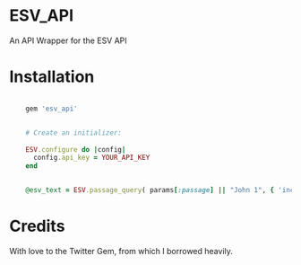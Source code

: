 # ESV_API

An API Wrapper for the ESV API

# Installation

```ruby

    gem 'esv_api'

```

```ruby

    # Create an initializer:
	
	ESV.configure do |config|
	  config.api_key = YOUR_API_KEY
	end
```

```ruby

    @esv_text = ESV.passage_query( params[:passage] || "John 1", { 'include-footnotes' => 'false', 'include-headings' => 'false', 'include-subheadings' => 'false', 'include-audio-link' => 'false' } )
```


# Credits

With love to the Twitter Gem, from which I borrowed heavily.